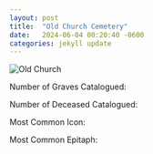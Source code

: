 ```yaml
---
layout: post
title:  "Old Church Cemetery"
date:   2024-06-04 00:20:40 -0600
categories: jekyll update
---
```

![Old Church](https://github.com/wyntersmith/Cemetery-Iconography/blob/aa5aea47a7687c3f0916e37aa6ac65b98a37a505/assets/images/Posts_Images/old_church.jpg?raw=true)

Number of Graves Catalogued:

Number of Deceased Catalogued:

Most Common Icon:

Most Common Epitaph:     
